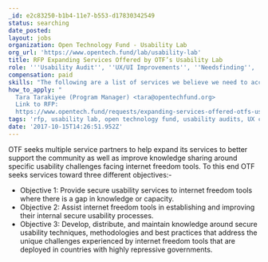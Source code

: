 ```yaml
---
_id: e2c83250-b1b4-11e7-b553-d17830342549
status: searching
date_posted: 
layout: jobs
organization: Open Technology Fund - Usability Lab
org_url: 'https://www.opentech.fund/lab/usability-lab'
title: RFP Expanding Services Offered by OTF’s Usability Lab
role: '''Usability Audit'', ''UX/UI Improvements'', ''Needsfinding'', ''Consultation'''
compensation: paid
skills: "The following are a list of services we believe we need to accomplish the stated objectives but encourage additional ideas outside these examples:-\r\n\r\n * Assist internet freedom tools to identify specific communities of users that their tools should be adapted to suit their needs, including but not limited to:\r\n * Mapping of relevant actors through local partners to help relevant user communities.\r\n * Walking technology staff through a methodology to help them understand the questions to ask of their users.\r\n * Analysis/synthesis of responses for use by technology developers.\r\n * Follow-up with developers and users as needed.\r\n *    Documentation of the internet freedom threats facing relevant user communities, for uptake by technologists and developers\r\n * Conduct user testing and heuristics to discover opportunities and challenges when tools are used by particular communities\r\n * Consultation with technology project developers and other key staff when appropriate to identify and implement tool interface changes to make them more user-friendly\r\n * Perform secure usability audits on tools to help identify improvement opportunities and critical issues.\r\n    Follow-up on specific UX/UI improvements on an as-needed basis\r\n\r\nFeel free to submit other specific types of work that may fit within one of the above service areas."
how_to_apply: "
  Tara Tarakiyee (Program Manager) <tara@opentechfund.org>
  Link to RFP:
  https://www.opentech.fund/requests/expanding-services-offered-otfs-usability-lab"
tags: 'rfp, usability lab, open technology fund, usability audits, UX consultation'
date: '2017-10-15T14:26:51.952Z'
---
```

OTF seeks multiple service partners to help expand its services to better support the community as well as improve knowledge sharing around specific usability challenges facing internet freedom tools. To this end OTF seeks services toward three different objectives:-

* Objective 1: Provide secure usability services to internet freedom tools where there is a gap in knowledge or capacity.
* Objective 2: Assist internet freedom tools in establishing and improving their internal secure usability processes.
* Objective 3: Develop, distribute, and maintain knowledge around secure usability techniques, methodologies and best practices that address the unique challenges experienced by internet freedom tools that are deployed in countries with highly repressive governments.
